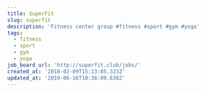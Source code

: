 ```yaml
---
title: SuperFit
slug: superfit
description: 'Fitness center group #fitness #sport #gym #yoga'
tags:
  - fitness
  - sport
  - gym
  - yoga
job_board_url: 'http://superfit.club/jobs/'
created_at: '2018-02-09T15:13:05.323Z'
updated_at: '2019-06-16T10:36:09.638Z'
---
```


